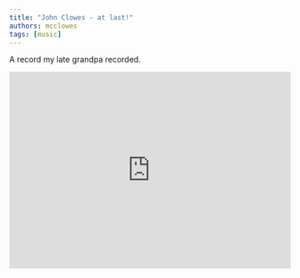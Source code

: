```yaml
---
title: "John Clowes - at last!"
authors: mcclowes
tags: [music]
---
```


A record my late grandpa recorded.

<iframe style={{borderRadius: '12px'}} src="https://open.spotify.com/embed/album/6Zhm4cplZhtoUD84zJfrtA?utm_source=generator" width="100%" height="352" frameBorder="0" allowfullscreen="" allow="autoplay; clipboard-write; encrypted-media; fullscreen; picture-in-picture" loading="lazy"></iframe>

<!--truncate-->
